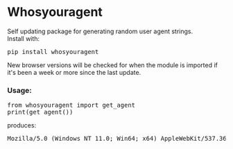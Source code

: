 # Whosyouragent
Self updating package for generating random user agent strings.<br>
Install with:
<pre>pip install whosyouragent</pre>
New browser versions will be checked for when the module is imported if it's been a week or more since the last update.<br>
### Usage:
<pre>
from whosyouragent import get_agent
print(get_agent())
</pre>
produces:
<pre>
Mozilla/5.0 (Windows NT 11.0; Win64; x64) AppleWebKit/537.36 (KHTML, like Gecko) Chrome/108.0.5359.98 Safari/537.36 Vivaldi/5.6
</pre>

